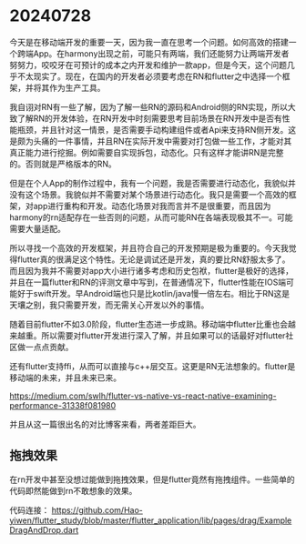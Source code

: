 # 20240728

今天是在移动端开发的重要一天，因为我一直在思考一个问题。如何高效的搭建一个跨端App。在harmony出现之前，可能只有两端，我们还能努力让两端开发者努努力，咬咬牙在可预计的成本之内开发和维护一款app，但是今天，这个问题几乎不太现实了。现在，在国内的开发者必须要考虑在RN和flutter之中选择一个框架，并将其作为生产工具。

我自诩对RN有一些了解，因为了解一些RN的源码和Android侧的RN实现，所以大致了解RN的开发体验，在RN开发中时刻需要思考目前场景在RN开发中是否有性能瓶颈，并且针对这一情景，是否需要手动构建组件或者Api来支持RN侧开发。这是颇为头痛的一件事情，并且RN在实际开发中需要对打包做一些工作，才能对其真正能力进行挖掘。例如需要自实现拆包，动态化。只有这样才能讲RN是完整的。否则就是严格版本的RN。

但是在个人App的制作过程中，我有一个问题，我是否需要进行动态化，我貌似并没有这个场景。我貌似并不需要对某个场景进行动态化。我只是需要一个高效的框架，对app进行重构和开发。动态化场景对我而言并不是很重要，而且因为harmony的rn适配存在一些否则的问题，从而可能RN在各端表现极其不一。可能需要大量适配。

所以寻找一个高效的开发框架，并且符合自己的开发预期是极为重要的。今天我觉得flutter真的很满足这个特性。无论是调试还是开发，真的要比RN舒服太多了。而且因为我并不需要对app大小进行诸多考虑和历史包袱，flutter是极好的选择，并且在一篇flutter和RN的评测文章中写到，在普通情况下，flutter性能在IOS端可能好于swift开发。早Android端也只是比kotlin/java慢一倍左右。相比于RN这是天壤之别，我只需要开发，而无需关心开发以外的事情。

随着目前flutter不如3.0阶段，flutter生态进一步成熟。移动端中flutter比重也会越来越重。所以需要对flutter开发进行深入了解，并且如果可以的话最好对flutter社区做一点点贡献。

还有flutter支持ffi，从而可以直接与c++层交互。这更是RN无法想象的。flutter是移动端的未来，并且未来已来。

https://medium.com/swlh/flutter-vs-native-vs-react-native-examining-performance-31338f081980

并且从这一篇很出名的对比博客来看，两者差距巨大。

## 拖拽效果

在rn开发中甚至没想过能做到拖拽效果，但是flutter竟然有拖拽组件。一些简单的代码即然能做到rn不敢想象的效果。

代码连接： https://github.com/Hao-yiwen/flutter_study/blob/master/flutter_application/lib/pages/drag/ExampleDragAndDrop.dart